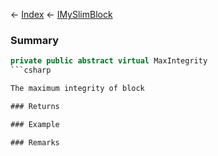 ← [Index](Api-Index) ← [IMySlimBlock](VRage.Game.ModAPI.Ingame.IMySlimBlock)

### Summary

```csharp
private public abstract virtual MaxIntegrity
```csharp

The maximum integrity of block

### Returns

### Example

### Remarks

